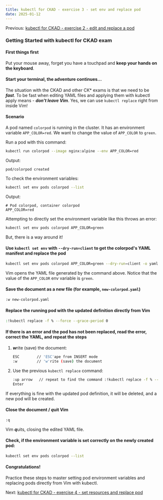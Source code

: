 ```yaml
---
title: kubectl for CKAD - exercise 3 - set env and replace pod
date: 2025-01-12
---
```

Previous: [kubectl for CKAD - exercise 2 - edit and replace a pod](https://miroberes.github.io/CKAD-Exam-Tips/CKAD-Exam-Tips-kubectl-exercises/CKAD-Exam-Tips-kubectl-exercises-002-edit-replace-pod.html)
### Getting Started with kubectl for CKAD exam

#### First things first
Put your mouse away, forget you have a touchpad and **keep your hands on the keyboard**.

#### Start your terminal, the adventure continues...

The situation with the CKAD and other CK* exams is that we need to be ***fast***. To be fast when editing YAML files and applying them with kubectl apply means - ***don't leave Vim***. Yes, we can use `kubectl replace` right from inside Vim!

#### Scenario
A pod named `colorpod` is running in the cluster. It has an environment variable `APP_COLOR=red`. We want to change the value of `APP_COLOR` to `green`.

Run a pod with this command:
```bash
kubectl run colorpod --image nginx:alpine --env APP_COLOR=red
```
Output:
```
pod/colorpod created
```
To check the environment variables:
```bash
kubectl set env pods colorpod --list
```
Output:
```
# Pod colorpod, container colorpod
APP_COLOR=red
```

Attempting to directly set the environment variable like this throws an error:
```bash
kubectl set env pods colorpod APP_COLOR=green
```

But, there is a way around it!

#### Use `kubectl set env` with `--dry-run=client` to get the colorpod's YAML manifest and replace the pod
```bash
kubectl set env pods colorpod APP_COLOR=green --dry-run=client -o yaml | vim -
```

Vim opens the YAML file generated by the command above. Notice that the value of the `APP_COLOR` env variable is `green`.

#### Save the document as a new file (for example, `new-colorpod.yaml`)
```bash
:w new-colorpod.yaml
```

#### Replace the running pod with the updated definition directly from Vim
```bash
:!kubectl replace -f % --force --grace-period 0
```

#### If there is an error and the pod has not been replaced, read the error, correct the YAML, and repeat the steps

1. ***w***rite (save) the document:
   ```bash
   ESC        // 'ESC'ape from INSERT mode
   :w         // 'w'rite (save) the document
   ```
2. Use the previous `kubectl replace` command:
   ```bash
   :up arrow   // repeat to find the command :!kubectl replace -f % --force --grace-period 0
   Enter
   ```

If everything is fine with the updated pod definition, it will be deleted, and a new pod will be created.
#### Close the document / ***q***uit Vim
```bash
:q
```
Vim ***q***uits, closing the edited YAML file.

#### Check, if the environment variable is set correctly on the newly created pod:
```bash
kubectl set env pods colorpod --list
```

#### Congratulations!
Practice these steps to master setting pod environment variables and replacing pods directly from Vim with kubectl.

Next: [kubectl for CKAD - exercise 4 - set resources and replace pod](https://miroberes.github.io/CKAD-Exam-Tips/CKAD-Exam-Tips-kubectl-exercises/CKAD-Exam-Tips-kubectl-exercises-004-set-resources-replace-pod.html)